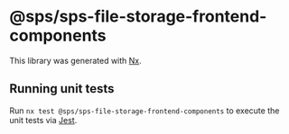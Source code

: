 # @sps/sps-file-storage-frontend-components

This library was generated with [Nx](https://nx.dev).

## Running unit tests

Run `nx test @sps/sps-file-storage-frontend-components` to execute the unit tests via [Jest](https://jestjs.io).
